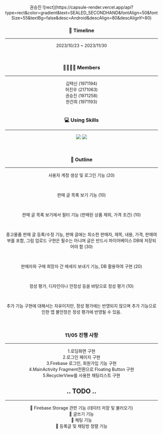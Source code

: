 <div align="center">
권승진
![rect](https://capsule-render.vercel.app/api?type=rect&color=gradient&text=SEALED_SECONDHAND&fontAlign=50&fontSize=55&textBg=false&desc=Android&descAlign=80&descAlignY=80)

### 📆 Timeline

---

2023/10/23 ~ 2023/11/30


<br>

### 👨‍👨‍👦‍👦 Members

---

김택신 (1971194)
<br>
허진우 (2171063)
<br>
권승진 (1971258)
<br>
한건희 (1971193)
<br>
<br>

### 💻 Using Skills

---

<img src="https://img.shields.io/badge/Kotlin-F48E00?style=flat&logo=Kotlin&logoColor=white"/> <img src="https://img.shields.io/badge/Firebase-FFCA28?style=flat&logo=Firebase&logoColor=white"/>

<br>

### 📄 Outline

---

사용자 계정 생성 및 로그인 기능 (20)

<br>

판매 글 목록 보기 기능 (10)

<br>

판매 글 목록 보기에서 필터 기능 (판매된 상품 제외, 가격 조건) (10)

<br>

중고물품 판매 글 등록/수정 기능, 판매 글에는 최소한 판매자, 제목, 내용, 가격, 판매여부를 포함, 그림 업로드 구현은 필수는 아니며 글은 반드시 파이어베이스 DB에 저장되어야 함 (30)

<br>

판매자와 구매 희망자 간 메세지 보내기 기능, DB 활용하여 구현 (20)

<br>

정성 평가, 디자인이나 안정성 등을 바탕으로 정성 평가 (10)

<br>

추가 기능 구현에 대해서는 자유이지만, 정성 평가에는 반영되지 않으며 추가 기능으로 인한 앱 불안정은 정성 평가에 반영될 수 있음.

<br>

### 11/05 진행 사항

---

1.로딩화면 구현
<br>
2.로그인 페이지 구현
<br>
3.Firebase 로그인, 회원가입 기능 구현
<br>
4.MainActivity Fragment전환으로 Floating Button 구현
<br>
5.RecyclerView를 사용한 채팅리스트 구현

## .. TODO ..

---

🔲 Firebase Storage 관련 기능 (데이터 저장 및 불러오기)
<br>
🔲 글쓰기 기능
<br>
🔲 채팅 기능
<br>
🔲 등록글 및 채팅방 정렬 기능
<br>


</div>



